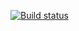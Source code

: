 [![Build status](https://ci.appveyor.com/api/projects/status/e8n8fk5asrel9mj1?svg=true)](https://ci.appveyor.com/project/mashakulina/page-objects)